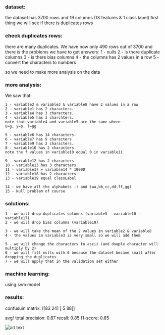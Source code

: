 ### dataset:
the dataset has 3700 rows and 19 columns (18 features & 1 class label)
first thing we will see if there is duplicates rows

### check duplicates rows:
there are many duplicates. We have now only 490 rows out of 3700
and there is the problems we have to get answers:
    1 - nulls
    2 - is there duplicate columns 
    3 - is there bias columns
    4 - the columns has 2 values in a row
    5 - convert the characters to numbers
    
so we need to make more analysis on the data

### more analysis:
We saw that:

    1 - variable2 & variable3 & variable8 have 2 values in a row
    2 - variable1 has 2 characters.
    3 - variable4 has 3 characters.
    4 - variable5 has 3 charchters.
    note that variable4 and variable5 are the same where
    u=g, y=p, l=gg
    
    5 - variable6 has 14 characters.
    6 - variable7 has 9 characters
    7 - variable9 has 2 characters.
    8 - variable10 has 2 characters.
    note the f values in variable10 equal 0 in variable11
    
    9 - variable12 has 2 characters
    10 - variable13 has 3 characters
    11 - variable17 = variable14 * 10000
    12 - variable18 has 2 characters
    13 - variable19 equal classLabel
    
    14 - we have all the alphabets :) and (aa,bb,cc,dd,ff,gg)
    15 - Null problem of course

### solutions:

    1 - we will drop duplicates columns (variable5 - variable10 - variable17)
    2 - we will drop bias columns (variable19)
    
    3 - we will take the mean of the 2 values in variable2 & variable8
    4 - the values in variable3 is very small so we will add them
    
    5 - we will change the characters to ascii (and douple character will multiply by 2)
    6 - we will fill nulls with 0 because the dataset became small after dropping the duplicates
    7 - we will apply that in the validation set either

### machine learning:

using svm model 

### results:

confusuin matrix: 
[[83 24]
 [ 5 88]]

avg/ total
precision: 0.87
recall:    0.85
f1-score:  0.85

![alt text](https://github.com/Ahmed3sam/binary_classification/tree/master/image/image.PNG)